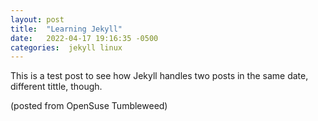```yaml
---
layout: post
title:  "Learning Jekyll"
date:   2022-04-17 19:16:35 -0500
categories:  jekyll linux
---
```


This is a test post to see how Jekyll handles two posts in the same date, different tittle, though.

(posted from OpenSuse Tumbleweed)